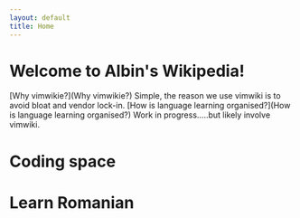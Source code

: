 ```yaml
---
layout: default
title: Home
---
```


# Welcome to Albin's Wikipedia! 


 
[Why vimwikie?](Why vimwikie?) Simple, the reason we use vimwiki is to avoid bloat and vendor lock-in. 
[How is language learning organised?](How is language learning organised?) Work in progress.....but likely involve vimwiki.   



# Coding space

# Learn Romanian

